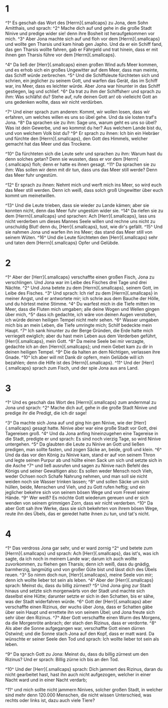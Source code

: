 # 1
^1^ Es geschah das Wort des [Herrn]{.smallcaps} zu Jona, dem Sohn Amitthais, und sprach: ^2^ Mache dich auf und gehe in die große Stadt Ninive und predige wider sie! denn ihre Bosheit ist heraufgekommen vor mich. ^3^ Aber Jona machte sich auf und floh vor dem [Herrn]{.smallcaps} und wollte gen Tharsis und kam hinab gen Japho. Und da er ein Schiff fand, das gen Tharsis wollte fahren, gab er Fährgeld und trat hinein, dass er mit ihnen gen Tharsis führe vor dem [Herrn]{.smallcaps}. 

^4^ Da ließ der [Herr]{.smallcaps} einen großen Wind aufs Meer kommen, und es erhob sich ein großes Ungewitter auf dem Meer, dass man meinte, das Schiff würde zerbrechen. ^5^ Und die Schiffsleute fürchteten sich und schrien, ein jeglicher zu seinem Gott, und warfen das Gerät, das im Schiff war, ins Meer, dass es leichter würde. Aber Jona war hinunter in das Schiff gestiegen, lag und schlief. ^6^ Da trat zu ihm der Schiffsherr und sprach zu ihm: Was schläfst du? Stehe auf, rufe deinen Gott an! ob vielleicht Gott an uns gedenken wollte, dass wir nicht verdürben. 

^7^ Und einer sprach zum anderen: Kommt, wir wollen losen, dass wir erfahren, um welches willen es uns so übel gehe. Und da sie losten traf's Jona. ^8^ Da sprachen sie zu ihm: Sage uns, warum geht es uns so übel? Was ist dein Gewerbe, und wo kommst du her? Aus welchem Lande bist du, und von welchem Volk bist du? ^9^ Er sprach zu ihnen: Ich bin ein Hebräer und fürchte den [Herrn]{.smallcaps}, den Gott des Himmels, welcher gemacht hat das Meer und das Trockene. 

^10^ Da fürchteten sich die Leute sehr und sprachen zu ihm: Warum hast du denn solches getan? Denn sie wussten, dass er vor dem [Herrn]{.smallcaps} floh; denn er hatte es ihnen gesagt. ^11^ Da sprachen sie zu ihm: Was sollen wir denn mit dir tun, dass uns das Meer still werde? Denn das Meer fuhr ungestüm. 

^12^ Er sprach zu ihnen: Nehmt mich und werft mich ins Meer, so wird euch das Meer still werden. Denn ich weiß, dass solch groß Ungewitter über euch kommt um meinetwillen. 

^13^ Und die Leute trieben, dass sie wieder zu Lande kämen; aber sie konnten nicht, denn das Meer fuhr ungestüm wider sie. ^14^ Da riefen sie zu dem [Herrn]{.smallcaps} und sprachen: Ach [Herr]{.smallcaps}, lass uns nicht verderben um dieses Mannes Seele willen und rechne uns nicht zu unschuldig Blut! denn du, [Herr]{.smallcaps}, tust, wie dir's gefällt. ^15^ Und sie nahmen Jona und warfen ihn ins Meer; das stand das Meer still von seinem Wüten. ^16^ Und die Leute fürchteten den [Herr]{.smallcaps} sehr und taten dem [Herrn]{.smallcaps} Opfer und Gelübde.

# 2
^1^ Aber der [Herr]{.smallcaps} verschaffte einen großen Fisch, Jona zu verschlingen. Und Jona war im Leibe des Fisches drei Tage und drei Nächte. ^2^ Und Jona betete zu dem [Herrn]{.smallcaps}, seinem Gott, im Leibe des Fisches. ^3^ Und sprach: Ich rief zu dem [Herrn]{.smallcaps} in meiner Angst, und er antwortete mir; ich schrie aus dem Bauche der Hölle, und du hörtest meine Stimme. ^4^ Du warfest mich in die Tiefe mitten im Meer, dass die Fluten mich umgaben; alle deine Wogen und Wellen gingen über mich, ^5^ dass ich gedachte, ich wäre von deinen Augen verstoßen, ich würde deinen heiligen Tempel nicht mehr sehen. ^6^ Wasser umgaben mich bis an mein Leben, die Tiefe umringte mich; Schilf bedeckte mein Haupt. ^7^ Ich sank hinunter zu der Berge Gründen, die Erde hatte mich verriegelt ewiglich; aber du hast mein Leben aus dem Verderben geführt, [Herr]{.smallcaps}, mein Gott. ^8^ Da meine Seele bei mir verzagte, gedachte ich an den [Herrn]{.smallcaps}; und mein Gebet kam zu dir in deinen heiligen Tempel. ^9^ Die da halten an dem Nichtigen, verlassen ihre Gnade. ^10^ Ich aber will mit Dank dir opfern, mein Gelübde will ich bezahlen; denn die Hilfe ist des [Herrn]{.smallcaps}. ^11^ Und der [Herr]{.smallcaps} sprach zum Fisch, und der spie Jona aus ans Land.

# 3
^1^ Und es geschah das Wort des [Herrn]{.smallcaps} zum andernmal zu Jona und sprach: ^2^ Mache dich auf, gehe in die große Stadt Ninive und predige ihr die Predigt, die ich dir sage! 

^3^ Da machte sich Jona auf und ging hin gen Ninive, wie der [Herr]{.smallcaps} gesagt hatte. Ninive aber war eine große Stadt vor Gott, drei Tagereisen groß. ^4^ Und da Jona anfing hineinzugehen eine Tagereise in die Stadt, predigte er und sprach: Es sind noch vierzig Tage, so wird Ninive untergehen. ^5^ Da glaubten die Leute zu Ninive an Gott und ließen predigen, man sollte fasten, und zogen Säcke an, beide, groß und klein. ^6^ Und da das vor den König zu Ninive kam, stand er auf von seinem Thron und legte seinen Purpur ab und hüllte einen Sack um sich und setzte sich in die Asche ^7^ und ließ ausrufen und sagen zu Ninive nach Befehl des Königs und seiner Gewaltigen also: Es sollen weder Mensch noch Vieh, weder Ochsen noch Schafe Nahrung nehmen, und man soll sie nicht weiden noch sie Wasser trinken lassen; ^8^ und sollen Säcke um sich hüllen, beide, Menschen und Vieh, und zu Gott rufen heftig; und ein jeglicher bekehre sich von seinem bösen Wege und vom Frevel seiner Hände. ^9^ Wer weiß? Es möchte Gott wiederum gereuen und er sich wenden von seinem grimmigen Zorn, dass wir nicht verderben. ^10^ Da aber Gott sah ihre Werke, dass sie sich bekehrten von ihrem bösen Wege, reute ihn des Übels, das er geredet hatte ihnen zu tun, und tat's nicht.

# 4
^1^ Das verdross Jona gar sehr, und er ward zornig ^2^ und betete zum [Herrn]{.smallcaps} und sprach: Ach [Herr]{.smallcaps}, das ist's, was ich sagte, da ich noch in meinem Lande war; darum ich auch wollte zuvorkommen, zu fliehen gen Tharsis; denn ich weiß, dass du gnädig, barmherzig, langmütig und von großer Güte bist und lässt dich des Übels reuen. ^3^ So nimm doch nun, [Herr]{.smallcaps}, meine Seele von mir; denn ich wollte lieber tot sein als leben. ^4^ Aber der [Herr]{.smallcaps} sprach: Meinst du, dass du billig zürnest? ^5^ Und Jona ging zur Stadt hinaus und setzte sich morgenwärts von der Stadt und machte sich daselbst eine Hütte; darunter setzte er sich in den Schatten, bis er sähe, was der Stadt widerfahren würde. ^6^ Gott der [Herr]{.smallcaps} aber verschaffte einen Rizinus, der wuchs über Jona, dass er Schatten gäbe über sein Haupt und errettete ihn von seinem Übel; und Jona freute sich sehr über den Rizinus. ^7^ Aber Gott verschaffte einen Wurm des Morgens, da die Morgenröte anbrach; der stach den Rizinus, dass er verdorrte. ^8^ Als aber die Sonne aufgegangen war, verschaffte Gott einen dürren Ostwind; und die Sonne stach Jona auf den Kopf, dass er matt ward. Da wünschte er seiner Seele den Tod und sprach: Ich wollte lieber tot sein als leben. 

^9^ Da sprach Gott zu Jona: Meinst du, dass du billig zürnest um den Rizinus? Und er sprach: Billig zürne ich bis an den Tod. 

^10^ Und der [Herr]{.smallcaps} sprach: Dich jammert des Rizinus, daran du nicht gearbeitet hast, hast ihn auch nicht aufgezogen, welcher in einer Nacht ward und in einer Nacht verdarb; 

^11^ und mich sollte nicht jammern Ninives, solcher großen Stadt, in welcher sind mehr denn 120.000 Menschen, die nicht wissen Unterschied, was rechts oder links ist, dazu auch viele Tiere?